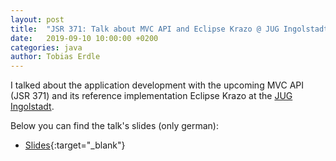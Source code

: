 ```yaml
---
layout: post
title:  "JSR 371: Talk about MVC API and Eclipse Krazo @ JUG Ingolstadt"
date:   2019-09-10 10:00:00 +0200
categories: java
author: Tobias Erdle
---
```


I talked about the application development with the upcoming MVC API (JSR 371) and its
reference implementation Eclipse Krazo at the [JUG Ingolstadt](https://jug-in.bayern/).

Below you can find the talk's slides (only german):

- [Slides](https://speakerdeck.com/erdlet/vorschau-auf-webanwendungen-mit-mvc-1-dot-0-und-eclipse-krazo){:target="_blank"}
